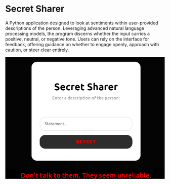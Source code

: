 # Secret Sharer 

A Python application designed to look at sentiments within user-provided descriptions of the person. Leveraging advanced natural language processing models, the program discerns whether the input carries a positive, neutral, or negative tone. Users can rely on the interface for feedback, offering guidance on whether to engage openly, approach with caution, or steer clear entirely.

![screenshot](screenshot.png)
